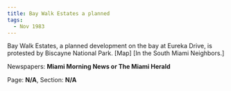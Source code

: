 ```yaml
---  
title: Bay Walk Estates a planned  
tags:  
  - Nov 1983  
---  
```

  
Bay Walk Estates, a planned development on the bay at Eureka Drive, is protested by Biscayne National Park. [Map] [In the South Miami Neighbors.]  
  
Newspapers: **Miami Morning News or The Miami Herald**  
  
Page: **N/A**, Section: **N/A** 
